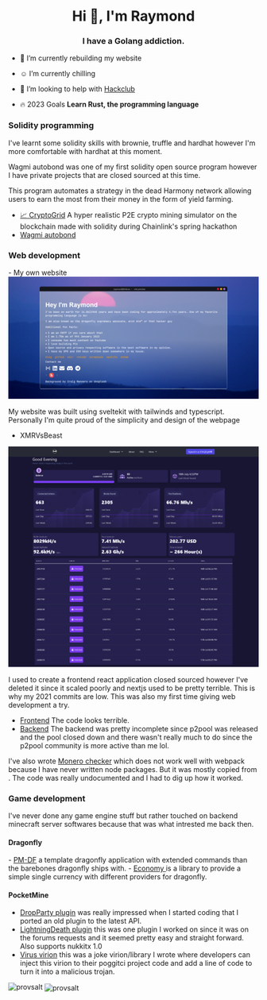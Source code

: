 <h1 align="center">Hi 👋, I'm Raymond</h1>
<h3 align="center">I have a Golang addiction.</h3>

- 💼 I’m currently rebuilding my website

- ☺️ I’m currently chilling

- 🤝 I’m looking to help with [Hackclub](https://hackclub.com)

- 🔥 2023 Goals **Learn Rust, the programming language**

<h3>Solidity programming</h4>
I've learnt some solidity skills with brownie, truffle and hardhat however I'm more comfortable with hardhat at this moment.

Wagmi autobond was one of my first solidity open source program however I have private projects that are closed sourced at this time.

This program automates a strategy in the dead Harmony network allowing users to earn the most from their money in the form of yield farming.

- <a href="https://github.com/Crypto-grid/contracts">📈 CryptoGrid</a> A hyper realistic P2E crypto mining simulator on the blockchain made with solidity during Chainlink's spring hackathon
- <a href="https://github.com/provsalt/wagmi-autobond">Wagmi autobond</a>

<h3>Web development</h3>
- My own website
  <img src="src/lib/images/page.png" alt="Raymond's home page"></img>
  
  My website was built using sveltekit with tailwinds and typescript. Personally I'm quite proud of the simplicity and design of the webpage

- XMRVsBeast

<img src="src/lib/images/beast.png" alt="XMRVsBeast"></img>

I used to create a frontend react application closed sourced however I've deleted it since it scaled poorly and nextjs used to be pretty terrible. This is why my 2021 commits are low. This was also my first time giving web development a try.

- <a href="https://github.com/provsalt/beast-oss">Frontend</a> The code looks terrible.
- <a href="https://github.com/provsalt/beast-backend">Backend</a>
  The backend was pretty incomplete since p2pool was released and the pool closed down and there wasn't really much to do since the p2pool community is more active than me lol.

I've also wrote <a href="https://github.com/provsalt/monero-checker">Monero checker</a> which does not work well with webpack because I have never written node packages. But it was mostly copied from <a href="https://xmr.llcoins.net/checktx.html"></a>. The code was really undocumented and I had to dig up how it worked.

<h3>Game development</h3>
I've never done any game engine stuff but rather touched on backend minecraft server softwares because that was what intrested me back then.

<h4>Dragonfly</h4>
- <a href="https://github.com/provsalt/PM-DF">PM-DF</a> a template dragonfly application with extended commands than the barebones dragonfly ships with.
- <a href="https://github.com/provsalt/economy">Economy </a> is a library to provide a simple single currency with different providers for dragonfly.
  <h4>PocketMine</h4>

- <a href="https://github.com/provsalt/DropParty">DropParty plugin</a> was really impressed when I started coding that I ported an old plugin to the latest API.
- <a href="https://github.com/provsalt/LightningDeath">LightningDeath plugin</a> this was one plugin I worked on since it was on the forums requests and it seemed pretty easy and straight forward. Also supports nukkitx 1.0
- <a href="https://github.com/provsalt/Virus">Virus virion</a> this was a joke virion/library I wrote where developers can inject this virion to their poggitci project code and add a line of code to turn it into a malicious trojan.

[//]: # '<p><img align="left" src="https://github-readme-stats.vercel.app/api/top-langs?username=provsalt&show_icons=true&locale=en&theme=chartreuse-dark" alt="provsalt" /></p>'
[//]: # '<p> <img align="center" src="https://github-readme-stats.vercel.app/api?username=provsalt&show_icons=true&locale=en&count_private=true&theme=chartreuse-dark" alt="provsalt" /></p>'

<p><img align="left" src="https://github-readme-stats-git-masterrstaa-rickstaa.vercel.app/api/top-langs?username=provsalt&show_icons=true&locale=en&theme=chartreuse-dark" alt="provsalt" /></p>
<p>&nbsp;<img align="center" src="https://github-readme-stats-git-masterrstaa-rickstaa.vercel.app/api?username=provsalt&show_icons=true&locale=en&count_private=true&theme=chartreuse-dark" alt="provsalt" /></p>
